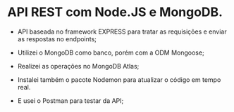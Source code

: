 # API REST com Node.JS e MongoDB.

- API baseada no framework EXPRESS para tratar as requisições e enviar as respostas no endpoints;


- Utilizei o MongoDB como banco, porém com a ODM Mongoose;


- Realizei as operações no MongoDB Atlas;


- Instalei também o pacote Nodemon para atualizar o código em tempo real.


- E usei o Postman para testar da API;
